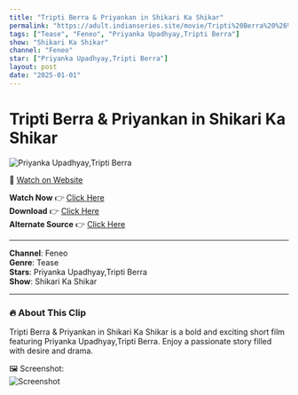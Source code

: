 ```yaml
---
title: "Tripti Berra & Priyankan in Shikari Ka Shikar"
permalink: "https://adult.indianseries.site/movie/Tripti%20Berra%20%26%20Priyankan%20in%20Shikari%20Ka%20Shikar"
tags: ["Tease", "Feneo", "Priyanka Upadhyay,Tripti Berra"]
show: "Shikari Ka Shikar"
channel: "Feneo"
star: ["Priyanka Upadhyay,Tripti Berra"]
layout: post
date: "2025-01-01"
---
```


# Tripti Berra & Priyankan in Shikari Ka Shikar

![Priyanka Upadhyay,Tripti Berra](https://shorts.desisins.com/wp-content/uploads/2024/06/Shikari-Ke-Shikar-Feneo-DesiSins.com_.jpg)

🔗 [Watch on Website](https://adult.indianseries.site/movie/Tripti%20Berra%20%26%20Priyankan%20in%20Shikari%20Ka%20Shikar)

**Watch Now** 👉 [Click Here](https://adult.indianseries.site/movie/Tripti%20Berra%20%26%20Priyankan%20in%20Shikari%20Ka%20Shikar)  
**Download** 👉 [Click Here](https://adult.indianseries.site/movie/Tripti%20Berra%20%26%20Priyankan%20in%20Shikari%20Ka%20Shikar)  
**Alternate Source** 👉 [Click Here](https://adult.indianseries.site/movie/Tripti%20Berra%20%26%20Priyankan%20in%20Shikari%20Ka%20Shikar)

---

**Channel**: Feneo  
**Genre**: Tease  
**Stars**: Priyanka Upadhyay,Tripti Berra  
**Show**: Shikari Ka Shikar

---

### 🔥 About This Clip

Tripti Berra & Priyankan in Shikari Ka Shikar is a bold and exciting short film featuring Priyanka Upadhyay,Tripti Berra. Enjoy a passionate story filled with desire and drama.
 
🖼️ Screenshot:  
![Screenshot](https://shorts.desisins.com/wp-content/uploads/2024/06/Shikari-Ke-Shikar-Feneo-DesiSins.com_.jpg)
